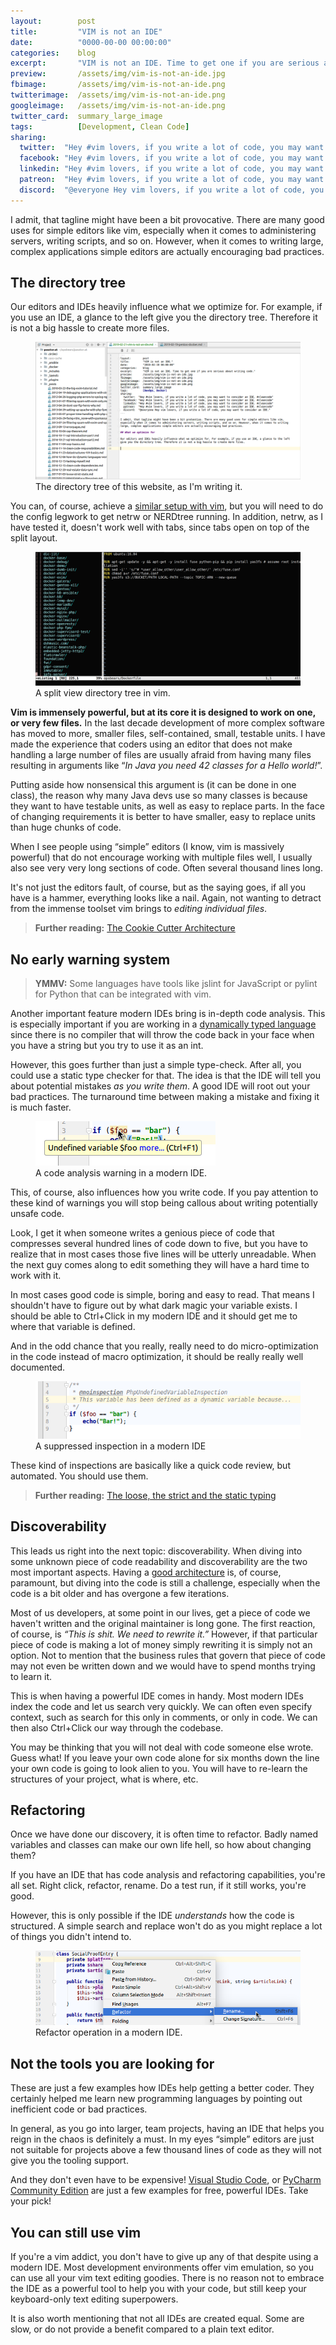 ```yaml
---
layout:        post
title:         "VIM is not an IDE"
date:          "0000-00-00 00:00:00"
categories:    blog
excerpt:       "VIM is not an IDE. Time to get one if you are serious about writing clean code."
preview:       /assets/img/vim-is-not-an-ide.jpg
fbimage:       /assets/img/vim-is-not-an-ide.png
twitterimage:  /assets/img/vim-is-not-an-ide.png
googleimage:   /assets/img/vim-is-not-an-ide.png
twitter_card:  summary_large_image
tags:          [Development, Clean Code]
sharing:
  twitter:  "Hey #vim lovers, if you write a lot of code, you may want to consider an IDE. #cleancode"
  facebook: "Hey #vim lovers, if you write a lot of code, you may want to consider an IDE. #cleancode"
  linkedin: "Hey #vim lovers, if you write a lot of code, you may want to consider an IDE. #cleancode"
  patreon:  "Hey #vim lovers, if you write a lot of code, you may want to consider an IDE. #cleancode"
  discord:  "@everyone Hey vim lovers, if you write a lot of code, you may want to consider an IDE."
---
```


I admit, that tagline might have been a bit provocative. There are many good uses for simple editors like vim,
especially when it comes to administering servers, writing scripts, and so on. However, when it comes to writing
large, complex applications simple editors are actually encouraging bad practices.

## The directory tree

Our editors and IDEs heavily influence what we optimize for. For example, if you use an IDE, a glance to the left
give you the directory tree. Therefore it is not a big hassle to create more files.

<figure><img src="/assets/img/ide-directory-tree.png" alt="" /><figcaption>The directory tree of this website, as I'm writing it.</figcaption></figure>

You can, of course, achieve a [similar setup with vim](https://shapeshed.com/vim-netrw/), but you will need to do the
config legwork to get netrw or NERDtree running. In addition, netrw, as I have tested it, doesn't work well with tabs,
since tabs open on top of the split layout.

<figure><img src="/assets/img/vim-split.png" alt="" /><figcaption>A split view directory tree in vim.</figcaption></figure>

**Vim is immensely powerful, but at its core it is designed to work on one, or very few files.** In the last decade
development of more complex software has moved to more, smaller files, self-contained, small, testable units. I have
made the experience that coders using an editor that does not make handling a large number of files are usually
afraid from having many files resulting in arguments like &ldquo;*In Java you need 42 classes for a
Hello world!*&rdquo;.

Putting aside how nonsensical this argument is (it can be done in one class), the reason why many Java devs use so many
classes is because they want to have testable units, as well as easy to replace parts. In the face of changing 
requirements it is better to have smaller, easy to replace units than huge chunks of code.

When I see people using &ldquo;simple&rdquo; editors (I know, vim is massively powerful) that do not encourage working
with multiple files well, I usually also see very very long sections of code. Often several thousand lines long.

It's not just the editors fault, of course, but as the saying goes, if all you have is a hammer, everything looks like
a nail. Again, not wanting to detract from the immense toolset vim brings to *editing individual files*.

> **Further reading:** [The Cookie Cutter Architecture](/blog/the-cookie-cutter-architecture)

## No early warning system

> **YMMV:** Some languages have tools like jslint for JavaScript or pylint for Python that can be integrated with 
> vim. 

Another important feature modern IDEs bring is in-depth code analysis. This is especially important if you are working
in a [dynamically typed language](/blog/loose-strict-static) since there is no compiler that will throw the code
back in your face when you have a string but you try to use it as an int.

However, this goes further than just a simple type-check. After all, you could use a static type checker for that. The
idea is that the IDE will tell you about potential mistakes *as you write them*. A good IDE will root out your bad 
practices. The turnaround time between making a mistake and fixing it is much faster.

<figure><img src="/assets/img/ide-static-code-analysis.png" alt="" /><figcaption>A code analysis warning in a modern IDE.</figcaption></figure>

This, of course, also influences how you write code. If you pay attention to these kind of warnings you will stop being
callous about writing potentially unsafe code.

Look, I get it when someone writes a genious piece of code that compresses several hundred lines of code down to five,
but you have to realize that in most cases those five lines will be utterly unreadable. When the next guy comes along
to edit something they will have a hard time to work with it.

In most cases good code is simple, boring and easy to read. That means I shouldn't have to figure out by what dark 
magic your variable exists. I should be able to Ctrl+Click in my modern IDE and it should get me to where that 
variable is defined.

And in the odd chance that you really, really need to do micro-optimization in the code instead of macro optimization,
it should be really really well documented.

<figure><img src="/assets/img/ide-suppressed-inspection.png" alt="" /><figcaption>A suppressed inspection in a modern IDE</figcaption></figure>

These kind of inspections are basically like a quick code review, but automated. You should use them.

> **Further reading:** [The loose, the strict and the static typing](/blog/loose-strict-static)

## Discoverability

This leads us right into the next topic: discoverability. When diving into some unknown piece of code 
readability and discoverability are the two most important aspects. Having a
[good architecture](/blog/structure-based-on-intent) is, of course, paramount, but diving into the code is still a
challenge, especially when the code is a bit older and has overgone a few iterations.  

Most of us developers, at some point in our lives, get a piece of code we haven't written and the original maintainer
is long gone. The first reaction, of course, is *&ldquo;This is shit. We need to rewrite it.&rdquo;* However, if
that particular piece of code is making a lot of money simply rewriting it is simply not an option. Not to mention that
the business rules that govern that piece of code may not even be written down and we would have to spend months trying
to learn it.

This is when having a powerful IDE comes in handy. Most modern IDEs index the code and let us search very quickly. We
can often even specify context, such as search for this only in comments, or only in code. We can then also Ctrl+Click
our way through the codebase. 

You may be thinking that you will not deal with code someone else wrote. Guess what! If you leave your own code alone 
for six months down the line your own code is going to look alien to you. You will have to re-learn the structures
of your project, what is where, etc.

## Refactoring

Once we have done our discovery, it is often time to refactor. Badly named variables and classes can make our own life 
hell, so how about changing them?

If you have an IDE that has code analysis and refactoring capabilities, you're all set. Right click, refactor, rename.
Do a test run, if it still works, you're good.

However, this is only possible if the IDE *understands* how the code is structured. A simple search and replace won't do
as you might replace a lot of things you didn't intend to.

<figure><img src="/assets/img/ide-refactor.png" alt="" /><figcaption>Refactor operation in a modern IDE.</figcaption></figure>

## Not the tools you are looking for

These are just a few examples how IDEs help getting a better coder. They certainly helped me learn new programming 
languages by pointing out inefficient code or bad practices. 

In general, as you go into larger, team projects, having an IDE that helps you reign in the chaos is definitely a must.
In my eyes &ldquo;simple&rdquo; editors are just not suitable for projects above a few thousand lines of code as they
will not give you the tooling support.

And they don't even have to be expensive! [Visual Studio Code](https://code.visualstudio.com/), or
[PyCharm Community Edition](https://www.jetbrains.com/pycharm/) are just a few examples for free, powerful IDEs.
Take your pick!

## You can still use vim

If you're a vim addict, you don't have to give up any of that despite using a modern IDE. Most development environments
offer vim emulation, so you can use all your vim text editing goodies. There is no reason not to embrace the IDE as a
powerful tool to help you with your code, but still keep your keyboard-only text editing superpowers.

It is also worth mentioning that not all IDEs are created equal. Some are slow, or do not provide a benefit compared to
a plain text editor. 